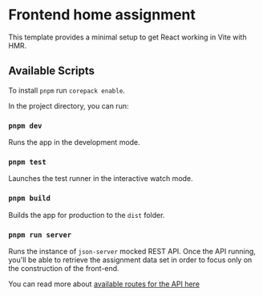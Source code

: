 # Frontend home assignment

This template provides a minimal setup to get React working in Vite with HMR.

## Available Scripts

To install `pnpm` run `corepack enable`.

In the project directory, you can run:

### `pnpm dev`

Runs the app in the development mode.

### `pnpm test`

Launches the test runner in the interactive watch mode.

### `pnpm build`

Builds the app for production to the `dist` folder.

### `pnpm run server`

Runs the instance of `json-server` mocked REST API.
Once the API running, you'll be able to retrieve the assignment data set in order to focus only on the construction
of the front-end.

You can read more about [available routes for the API here](./server/ROUTES.md)
